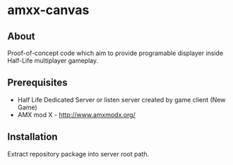 amxx-canvas
===========

## About
Proof-of-concept code which aim to provide programable displayer inside Half-Life multiplayer gameplay. 


## Prerequisites
- Half Life Dedicated Server or listen server created by game client (New Game)
- AMX mod X - http://www.amxmodx.org/


## Installation
Extract repository package into server root path.

